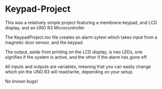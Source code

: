 # Keypad-Project
This was a relatively simple project featuring a membrane keypad, and LCD display, and an UNO R3 Microcontroller

The KeypadProject.ino file creates an alarm sytem which takes input from a magnetic door sensor, and the keypad.

The output, aside from printing on the LCD display, is two LEDs, one signifies if the system is active, and the other if the alarm has gone off.

All inputs and outputs are variables, meaning that you can easily change which pin the UNO R3 will read/write, depending on your setup.

No known bugs!
